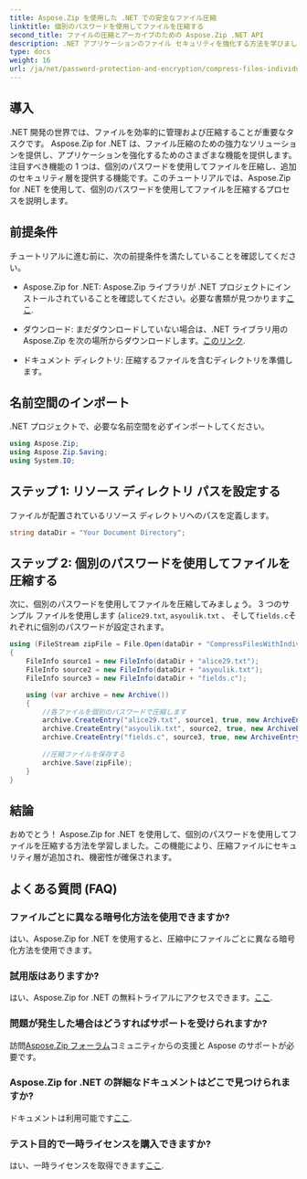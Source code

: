 ```yaml
---
title: Aspose.Zip を使用した .NET での安全なファイル圧縮
linktitle: 個別のパスワードを使用してファイルを圧縮する
second_title: ファイルの圧縮とアーカイブのための Aspose.Zip .NET API
description: .NET アプリケーションのファイル セキュリティを強化する方法を学びましょう。 Aspose.Zip for .NET を使用して個別のパスワードを使用してファイルを圧縮するためのステップバイステップ ガイドに従ってください。
type: docs
weight: 16
url: /ja/net/password-protection-and-encryption/compress-files-individual-passwords/
---
```


## 導入

.NET 開発の世界では、ファイルを効率的に管理および圧縮することが重要なタスクです。 Aspose.Zip for .NET は、ファイル圧縮のための強力なソリューションを提供し、アプリケーションを強化するためのさまざまな機能を提供します。注目すべき機能の 1 つは、個別のパスワードを使用してファイルを圧縮し、追加のセキュリティ層を提供する機能です。このチュートリアルでは、Aspose.Zip for .NET を使用して、個別のパスワードを使用してファイルを圧縮するプロセスを説明します。

## 前提条件

チュートリアルに進む前に、次の前提条件を満たしていることを確認してください。

-  Aspose.Zip for .NET: Aspose.Zip ライブラリが .NET プロジェクトにインストールされていることを確認してください。必要な書類が見つかります[ここ](https://reference.aspose.com/zip/net/).

- ダウンロード: まだダウンロードしていない場合は、.NET ライブラリ用の Aspose.Zip を次の場所からダウンロードします。[このリンク](https://releases.aspose.com/zip/net/).

- ドキュメント ディレクトリ: 圧縮するファイルを含むディレクトリを準備します。

## 名前空間のインポート

.NET プロジェクトで、必要な名前空間を必ずインポートしてください。

```csharp
using Aspose.Zip;
using Aspose.Zip.Saving;
using System.IO;
```

## ステップ 1: リソース ディレクトリ パスを設定する

ファイルが配置されているリソース ディレクトリへのパスを定義します。

```csharp
string dataDir = "Your Document Directory";
```

## ステップ 2: 個別のパスワードを使用してファイルを圧縮する

次に、個別のパスワードを使用してファイルを圧縮してみましょう。 3 つのサンプル ファイルを使用します (`alice29.txt`, `asyoulik.txt` 、 そして`fields.c`それぞれに個別のパスワードが設定されます。

```csharp
using (FileStream zipFile = File.Open(dataDir + "CompressFilesWithIndividualPasswords_out.zip", FileMode.Create))
{
    FileInfo source1 = new FileInfo(dataDir + "alice29.txt");
    FileInfo source2 = new FileInfo(dataDir + "asyoulik.txt");
    FileInfo source3 = new FileInfo(dataDir + "fields.c");

    using (var archive = new Archive())
    {
        //各ファイルを個別のパスワードで圧縮します
        archive.CreateEntry("alice29.txt", source1, true, new ArchiveEntrySettings(new DeflateCompressionSettings(), new TraditionalEncryptionSettings("pass1")));
        archive.CreateEntry("asyoulik.txt", source2, true, new ArchiveEntrySettings(new DeflateCompressionSettings(), new AesEcryptionSettings("pass2", EncryptionMethod.AES128)));
        archive.CreateEntry("fields.c", source3, true, new ArchiveEntrySettings(new DeflateCompressionSettings(), new AesEcryptionSettings("pass3", EncryptionMethod.AES256)));
        
        //圧縮ファイルを保存する
        archive.Save(zipFile);
    }
}
```

## 結論

おめでとう！ Aspose.Zip for .NET を使用して、個別のパスワードを使用してファイルを圧縮する方法を学習しました。この機能により、圧縮ファイルにセキュリティ層が追加され、機密性が確保されます。

## よくある質問 (FAQ)

### ファイルごとに異なる暗号化方法を使用できますか?
はい、Aspose.Zip for .NET を使用すると、圧縮中にファイルごとに異なる暗号化方法を使用できます。

### 試用版はありますか?
はい、Aspose.Zip for .NET の無料トライアルにアクセスできます。[ここ](https://releases.aspose.com/).

### 問題が発生した場合はどうすればサポートを受けられますか?
訪問[Aspose.Zip フォーラム](https://forum.aspose.com/c/zip/37)コミュニティからの支援と Aspose のサポートが必要です。

### Aspose.Zip for .NET の詳細なドキュメントはどこで見つけられますか?
ドキュメントは利用可能です[ここ](https://reference.aspose.com/zip/net/).

### テスト目的で一時ライセンスを購入できますか?
はい、一時ライセンスを取得できます[ここ](https://purchase.aspose.com/temporary-license/).
